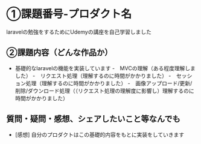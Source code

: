 # ①課題番号-プロダクト名
laravelの勉強をするためにUdemyの講座を自己学習しました

## ②課題内容（どんな作品か）
- 基礎的なlaravelの機能を実装しています
-　MVCの理解（ある程度理解しました）
-　リクエスト処理（理解するのに時間がかかりました）
-　セッション処理（理解するのに時間がかかりました）
-　画像アップロード/更新/削除/ダウンロード処理（（リクエスト処理の理解度に影響し）理解するのに時間がかかりました）

## 質問・疑問・感想、シェアしたいこと等なんでも
- [感想] 自分のプロダクトはこの基礎的内容をもとに実装をしていきます
